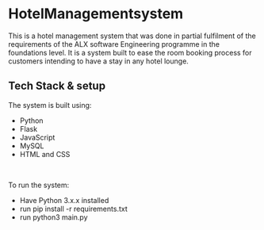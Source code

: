 # HotelManagementsystem
<p>This is a hotel management system that was done in partial fulfilment of the requirements of the ALX software Engineering programme in the foundations level. It is a system built to ease the room booking process for customers intending to have a stay in any hotel lounge.</p>

<h2>Tech Stack & setup</h2>
<p>The system is built using:</p>
<ul>
  <li>Python</li>
  <li>Flask</li>
  <li>JavaScript</li>
  <li>MySQL</li>
  <li>HTML and CSS</li>
</ul>
<br>
<p>To run the system:
<ul>
  <li>Have Python 3.x.x installed</li>
  <li>run pip install -r requirements.txt</li>
  <li>run python3 main.py</li>
</ul>
</p>
